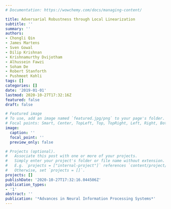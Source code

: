 ```yaml
---
# Documentation: https://wowchemy.com/docs/managing-content/

title: Adversarial Robustness through Local Linearization
subtitle: ''
summary: ''
authors:
- Chongli Qin
- James Martens
- Sven Gowal
- Dilip Krishnan
- Krishnamurthy Dvijotham
- Alhussein Fawzi
- Soham De
- Robert Stanforth
- Pushmeet Kohli
tags: []
categories: []
date: '2019-01-01'
lastmod: 2020-10-27T17:32:16Z
featured: false
draft: false

# Featured image
# To use, add an image named `featured.jpg/png` to your page's folder.
# Focal points: Smart, Center, TopLeft, Top, TopRight, Left, Right, BottomLeft, Bottom, BottomRight.
image:
  caption: ''
  focal_point: ''
  preview_only: false

# Projects (optional).
#   Associate this post with one or more of your projects.
#   Simply enter your project's folder or file name without extension.
#   E.g. `projects = ["internal-project"]` references `content/project/deep-learning/index.md`.
#   Otherwise, set `projects = []`.
projects: []
publishDate: '2020-10-27T17:32:16.044506Z'
publication_types:
- '1'
abstract: ''
publication: '*Advances in Neural Information Processing Systems*'
---
```

